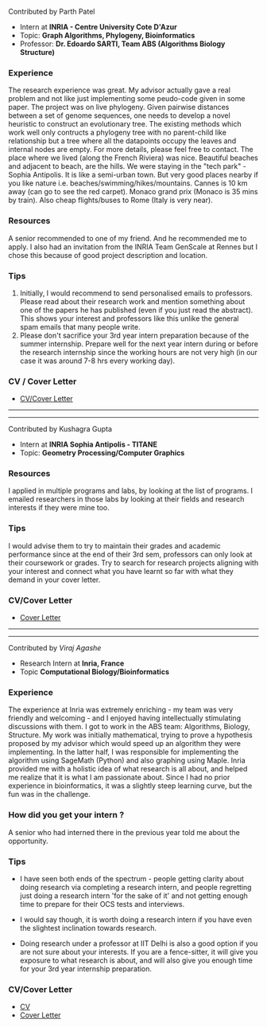 Contributed by Parth Patel

- Intern at **INRIA - Centre University Cote D'Azur**
- Topic: **Graph Algorithms, Phylogeny, Bioinformatics**
- Professor: **Dr. Edoardo SARTI, Team  ABS (Algorithms Biology Structure)**
### Experience

The research experience was great. My advisor actually gave a real problem and not like just implementing some peudo-code given in some paper. The project was on live phylogeny. Given pairwise distances between a set of genome sequences, one needs to develop a novel heuristic to construct an evolutionary tree. The existing methods which work well only contructs a phylogeny tree with no parent-child like relationship but a tree where all the datapoints occupy the leaves and internal nodes are empty. For more details, please feel free to contact.   The place where we lived (along the French Riviera) was nice. Beautiful beaches and adjacent to beach, are the hills. We were staying in the "tech park" - Sophia Antipolis. It is like a semi-urban town. But very good places nearby if you like nature i.e. beaches/swimming/hikes/mountains. Cannes is 10 km away (can go to see the red carpet). Monaco grand prix (Monaco is 35 mins by train). Also cheap flights/buses to Rome (Italy is very near).  

### Resources

A senior recommended to one of my friend. And he recommended me to apply. I also had an invitation from the INRIA Team GenScale at Rennes but I chose this because of good project description and location.

### Tips

1. Initially, I would recommend to send personalised emails to professors. Please read about their research work and mention something about one of the papers he has published (even if you just read the abstract). This shows your interest and professors like this unlike the general spam emails that many people write.
2. Please don't sacrifice your 3rd year intern preparation because of the summer internship. Prepare well for the next year intern during or before the research internship since the working hours are not very high (in our case it was around 7-8 hrs every working day). 

### CV / Cover Letter

- [CV/Cover Letter](https://drive.google.com/file/d/1yE2AvactCIgnR4mT67HJMOV1bLhIKFr4/view?usp=sharing)

----
----

Contributed by Kushagra Gupta
- Intern at **INRIA Sophia Antipolis - TITANE**
- Topic: **Geometry Processing/Computer Graphics**

### Resources

I applied in multiple programs and labs, by looking at the list of programs. I emailed researchers in those labs by looking at their fields and research interests if they were mine too.

### Tips

I would advise them to try to maintain their grades and academic performance since at the end of their 3rd sem, professors can only look at their coursework or grades. Try to search for research projects aligning with your interest and connect what you have learnt so far with what they demand in your cover letter.

### CV/Cover Letter

- [Cover Letter](https://docs.google.com/document/d/1_DrlaQ_mvUFKE5DNm4Yad_7Z-JkLePWU/edit?usp=sharing&ouid=109506771484818266859&rtpof=true&sd=true)

---
---

Contributed by *Viraj Agashe*

- Research Intern at **Inria, France**
- Topic **Computational Biology/Bioinformatics**


### Experience
The experience at Inria was extremely enriching - my team was very friendly and welcoming - and I enjoyed having intellectually stimulating discussions with them. I got to work in the ABS team: Algorithms, Biology, Structure. My work was initially mathematical, trying to prove a hypothesis proposed by my advisor which would speed up an algorithm they were implementing. In the latter half, I was responsible for implementing the algorithm using SageMath (Python) and also graphing using Maple. Inria provided me with a holistic idea of what research is all about, and helped me realize that it is what I am passionate about. Since I had no prior experience in bioinformatics, it was a slightly steep learning curve, but the fun was in the challenge. 

### How did you get your intern ?
A senior who had interned there in the previous year told me about the opportunity. 

### Tips
- I have seen both ends of the spectrum - people getting clarity about doing research via completing a research intern, and people regretting just doing a research intern 'for the sake of it' and not getting enough time to prepare for their OCS tests and interviews. 

- I would say though, it is worth doing a research intern if you have even the slightest inclination towards research. 

- Doing research under a professor at IIT Delhi is also a good option if you are not sure about your interests. If you are a fence-sitter, it will give you exposure to what research is about, and will also give you enough time for your 3rd year internship preparation.

### CV/Cover Letter

- [CV]()
- [Cover Letter]()







